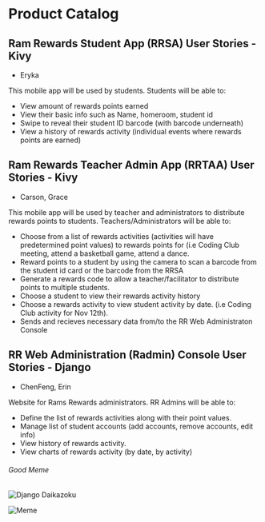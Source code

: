 # Product Catalog

## Ram Rewards Student App (RRSA) User Stories - Kivy
* Eryka

This mobile app will be used by students.  Students will be able to:
* View amount of rewards points earned
* View their basic info such as Name, homeroom, student id
* Swipe to reveal their student ID barcode (with barcode underneath)
* View a history of rewards activity (individual events where rewards points are earned)

## Ram Rewards Teacher Admin App (RRTAA) User Stories - Kivy
* Carson, Grace

This mobile app will be used by teacher and administrators to distribute rewards points to students. Teachers/Administrators will be able to:  
* Choose from a list of rewards activities (activities will have predetermined point values) to rewards points for (i.e Coding Club meeting, attend a basketball game, attend a dance.
* Reward points to a student by using the camera to scan a barcode from the student id card or the barcode from the RRSA
* Generate a rewards code to allow a teacher/facilitator to distribute points to multiple students.
* Choose a student to view their rewards activity history
* Choose a rewards activity to view student activity by date.  (i.e Coding Club activity for Nov 12th).
* Sends and recieves necessary data from/to the RR Web Administraton Console

## RR Web Administration (Radmin) Console User Stories - Django
* ChenFeng, Erin

Website for Rams Rewards administrators.  RR Admins will be able to:
* Define the list of rewards activities along with their point values.
* Manage list of student accounts (add accounts, remove accounts, edit info)
* View history of rewards activity.
* View charts of rewards activity (by date, by activity)
###### Good Meme
![Django Daikazoku](https://media.discordapp.net/attachments/509538412877971468/512448005807276032/nagisa_django.gif)

![Meme](https://i.redd.it/caj6sw1atya21.jpg)
